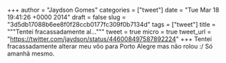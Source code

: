 
+++
author = "Jaydson Gomes"
categories = ["tweet"]
date = "Tue Mar 18 19:41:26 +0000 2014"
draft = false
slug = "3d5db17088b6ee8f0f28ccb0177fc309f0b7134d"
tags = ["tweet"]
title = """Tentei fracassadamente al..."""
tweet = true
micro = true
tweet_url = "https://twitter.com/jaydson/status/446008497587892224"
+++
Tentei fracassadamente alterar meu vôo para Porto Alegre mas não rolou :/ Só amanhã mesmo.
